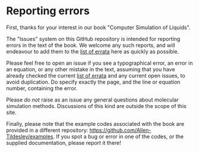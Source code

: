 # Reporting errors

First, thanks for your interest in our book "Computer Simulation of Liquids".

The "Issues" system on this GitHub repository is intended for reporting errors in the text of the book.
We welcome any such reports, and will endeavour to add them to the [list of errata](errata.pdf) here as quickly as possible.

Please feel free to open an issue if you see a typographical error, an error in an equation, or any other mistake in the text,
assuming that you have already checked the current [list of errata](errata.pdf) and any current open issues, to avoid duplication.
Do specify exactly the page, and the line or equation number, containing the error.

Please _do not_ raise as an issue any general questions about molecular simulation methods. Discussions of this kind are outside the scope of this site.

Finally, please note that the example codes associated with the book are provided in a different repository: <https://github.com/Allen-Tildesley/examples>. If you spot a bug or error in one of the codes, or the supplied documentation, please report it there!
